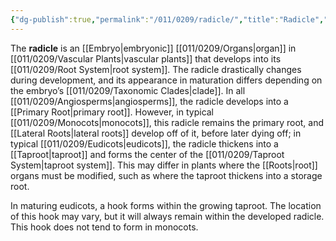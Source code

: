 ```yaml
---
{"dg-publish":true,"permalink":"/011/0209/radicle/","title":"Radicle","tags":["BIOL412"],"created":"2024-09-26T15:24:52.000-07:00","updated":"2025-01-22T00:52:24.830-08:00"}
---
```


The **radicle** is an [[Embryo\|embryonic]] [[011/0209/Organs\|organ]] in [[011/0209/Vascular Plants\|vascular plants]] that develops into its [[011/0209/Root System\|root system]]. The radicle drastically changes during development, and its appearance in maturation differs depending on the embryo’s [[011/0209/Taxonomic Clades\|clade]]. In all [[011/0209/Angiosperms\|angiosperms]], the radicle develops into a [[Primary Root\|primary root]]. However, in typical [[011/0209/Monocots\|monocots]], this radicle remains the primary root, and [[Lateral Roots\|lateral roots]] develop off of it, before later dying off; in typical [[011/0209/Eudicots\|eudicots]], the radicle thickens into a [[Taproot\|taproot]] and forms the center of the [[011/0209/Taproot System\|taproot system]]. This may differ in plants where the [[Roots\|root]] organs must be modified, such as where the taproot thickens into a storage root.

In maturing eudicots, a hook forms within the growing taproot. The location of this hook may vary, but it will always remain within the developed radicle. This hook does not tend to form in monocots.